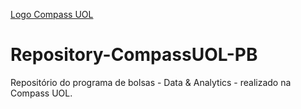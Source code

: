 [Logo Compass UOL](./assets/CompassUOL-logo.png)

# Repository-CompassUOL-PB

Repositório do programa de bolsas - Data & Analytics - realizado na Compass UOL.